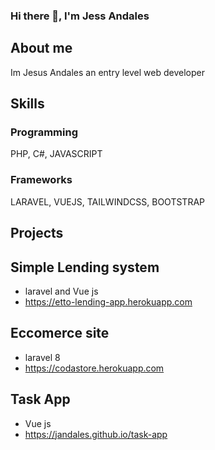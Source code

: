 ### Hi there 👋, I'm Jess Andales

## About me
Im Jesus Andales an entry level web developer

## Skills

<h3>Programming</h3> 

PHP, C#, JAVASCRIPT

<h3>Frameworks</h3> 

LARAVEL, VUEJS, TAILWINDCSS, BOOTSTRAP


## Projects
  ## Simple Lending system 
  - laravel and Vue js
  - https://etto-lending-app.herokuapp.com
  ## Eccomerce site 
  - laravel 8
  - https://codastore.herokuapp.com
  ## Task App 
  - Vue js
  - https://jandales.github.io/task-app
  
  
  




